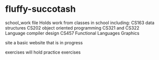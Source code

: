 # fluffy-succotash

school_work file
  Holds work from classes in school including:
  CS163 data structures
  CS202 object oriented programming
  CS321 and CS322 Language compiler design
  CS457 Functional Languages
  Graphics

site
  a basic website that is in progress
  
exercises
  will hold practice exercises

